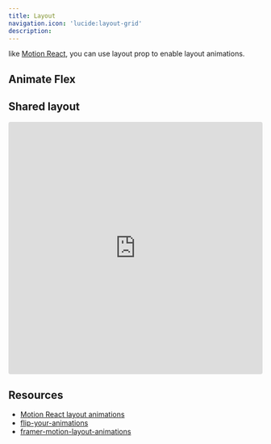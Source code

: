 ```yaml
---
title: Layout
navigation.icon: 'lucide:layout-grid'
description:
---
```


like [Motion React](https://motion.dev/docs/react-layout-animations), you can use layout prop to enable layout animations.

## Animate Flex

<ComponentPreview name="layout-flex" />

## Shared layout

<ComponentPreview name="shared-layout" />

<iframe src="https://stackblitz.com/edit/vitejs-vite-e19yd3ez?ctl=1&embed=1&file=src%2FApp.vue&hideExplorer=1"
     style="width:100%; height: 500px; border:0; border-radius: 4px; overflow:hidden;"
     title="motion-use-spring"
    allow="accelerometer; ambient-light-sensor; camera; encrypted-media; geolocation; gyroscope; hid; microphone; midi; payment; usb; vr; xr-spatial-tracking"
     sandbox="allow-forms allow-modals allow-popups allow-presentation allow-same-origin allow-scripts allow-downloads allow-pointer-lock"
   ></iframe>

## Resources

- [Motion React layout animations](https://motion.dev/docs/react-layout-animations)
- [flip-your-animations](https://aerotwist.com/blog/flip-your-animations/)
- [framer-motion-layout-animations](https://blog.maximeheckel.com/posts/framer-motion-layout-animations)
